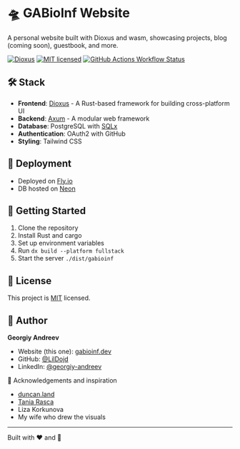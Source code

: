 # 🛸 GABioInf Website

A personal website built with Dioxus and wasm, showcasing projects, blog (coming soon), guestbook, and more.

[![Dioxus](https://img.shields.io/badge/Dioxus-0.4-blue.svg)](https://dioxuslabs.com/)
[![MIT licensed](https://img.shields.io/github/license/LilDojd/gabioinf)](./LICENSE)
[![GitHub Actions Workflow Status](https://img.shields.io/github/actions/workflow/status/LilDojd/gabioinf/fly-deploy.yml?label=deployment)](https://github.com/LilDojd/gabioinf/deployments)

## 🛠️ Stack

- **Frontend**: [Dioxus](https://dioxuslabs.com/) - A Rust-based framework for building cross-platform UI
- **Backend**: [Axum](https://github.com/tokio-rs/axum) - A modular web framework
- **Database**: PostgreSQL with [SQLx](https://github.com/launchbadge/sqlx)
- **Authentication**: OAuth2 with GitHub
- **Styling**: Tailwind CSS

## 🚀 Deployment

- Deployed on [Fly.io](https://fly.io/)
- DB hosted on [Neon](https://neon.tech)

## 🏁 Getting Started

1. Clone the repository
2. Install Rust and cargo
3. Set up environment variables
4. Run `dx build --platform fullstack`
5. Start the server `./dist/gabioinf`

## 📝 License

This project is [MIT](https://opensource.org/licenses/MIT) licensed.

## 👤 Author

**Georgiy Andreev**

- Website (this one): [gabioinf.dev](https://gabioinf.dev)
- GitHub: [@LilDojd](https://github.com/LilDojd)
- LinkedIn: [@georgiy-andreev](https://linkedin.com/in/georgiy-andreev)

🙏 Acknowledgements and inspiration

- [duncan.land](https://duncan.land/)
- [Tania Rasca](https://www.taniarascia.com/)
- Liza Korkunova
- My wife who drew the visuals

---

Built with ❤️ and 🦀

